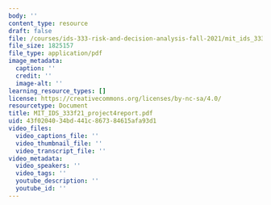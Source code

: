 ```yaml
---
body: ''
content_type: resource
draft: false
file: /courses/ids-333-risk-and-decision-analysis-fall-2021/mit_ids_333f21_project4report.pdf
file_size: 1825157
file_type: application/pdf
image_metadata:
  caption: ''
  credit: ''
  image-alt: ''
learning_resource_types: []
license: https://creativecommons.org/licenses/by-nc-sa/4.0/
resourcetype: Document
title: MIT_IDS_333f21_project4report.pdf
uid: 43f02040-34bd-441c-8673-84615afa93d1
video_files:
  video_captions_file: ''
  video_thumbnail_file: ''
  video_transcript_file: ''
video_metadata:
  video_speakers: ''
  video_tags: ''
  youtube_description: ''
  youtube_id: ''
---
```

